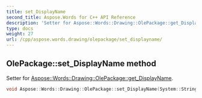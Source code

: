 ```yaml
---
title: set_DisplayName
second_title: Aspose.Words for C++ API Reference
description: 'Setter for Aspose::Words::Drawing::OlePackage::get_DisplayName.'
type: docs
weight: 27
url: /cpp/aspose.words.drawing/olepackage/set_displayname/
---
```

## OlePackage::set_DisplayName method


Setter for [Aspose::Words::Drawing::OlePackage::get_DisplayName](../get_displayname/).

```cpp
void Aspose::Words::Drawing::OlePackage::set_DisplayName(System::String value)
```

